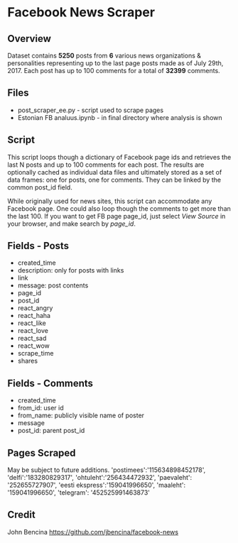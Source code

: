 # Facebook News Scraper

## Overview
Dataset contains **5250** posts from **6** various news organizations & personalities representing up to the last page posts made as of July 29th, 2017. Each post has up to 100 comments for a total of **32399** comments.

## Files
- post\_scraper\_ee.py - script used to scrape pages
- Estonian FB analuus.ipynb - in final directory where analysis is shown


## Script
This script loops though a dictionary of Facebook page ids and retrieves the last N posts and up to 100 comments for each post. The results are optionally cached as individual data files and ultimately stored as a set of data frames: one for posts, one for comments. They can be linked by the common post_id field.

While originally used for news sites, this script can accommodate any Facebook page. One could also loop though the comments to get more than the last 100.
If you want to get FB page page_id, just select *View Source* in your browser, and make search by *page_id*.
## Fields - Posts
- created\_time
- description: only for posts with links
- link
- message: post contents
- page\_id
- post\_id
- react\_angry
- react\_haha
- react\_like
- react\_love
- react\_sad
- react\_wow
- scrape\_time
- shares

## Fields - Comments
- created_time
- from_id: user id
- from_name: publicly visible name of poster
- message
- post\_id: parent post\_id

## Pages Scraped
May be subject to future additions.
'postimees':'115634898452178',
'delfi':'183280829317',
'ohtuleht':'256434472932',
'paevaleht': '252655727907',
'eesti ekspress':'159041996650',
'maaleht': '159041996650',
'telegram': '452525991463873'

## Credit 
John Bencina https://github.com/jbencina/facebook-news
